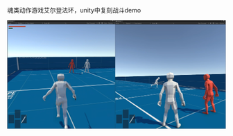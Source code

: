 魂类动作游戏艾尔登法环，unity中复刻战斗demo

[![演示链接](Showcase/showPicture.png)](https://www.bilibili.com/video/BV1xab3zwE5s/?share_source=copy_web&vd_source=9c55b9adee8e5111f6d6dab762163c0c)

